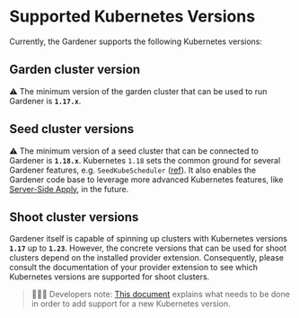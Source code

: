 # Supported Kubernetes Versions

Currently, the Gardener supports the following Kubernetes versions:

## Garden cluster version

:warning: The minimum version of the garden cluster that can be used to run Gardener is **`1.17.x`**.

## Seed cluster versions

:warning: The minimum version of a seed cluster that can be connected to Gardener is **`1.18.x`**.
Kubernetes `1.18` sets the common ground for several Gardener features, e.g. `SeedKubeScheduler` ([ref](https://github.com/gardener/gardener/blob/master/docs/deployment/feature_gates.md#list-of-feature-gates)).
It also enables the Gardener code base to leverage more advanced Kubernetes features, like [Server-Side Apply](https://kubernetes.io/docs/reference/using-api/server-side-apply/), in the future.

## Shoot cluster versions

Gardener itself is capable of spinning up clusters with Kubernetes versions **`1.17`** up to **`1.23`**.
However, the concrete versions that can be used for shoot clusters depend on the installed provider extension.
Consequently, please consult the documentation of your provider extension to see which Kubernetes versions are supported for shoot clusters.

> 👨🏼‍💻 Developers note: [This document](../development/new-kubernetes-version.md) explains what needs to be done in order to add support for a new Kubernetes version.
